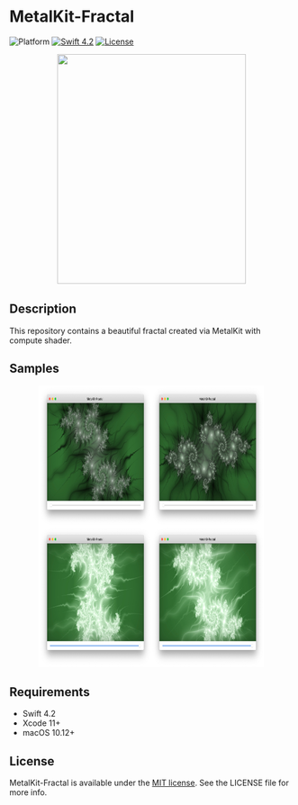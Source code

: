 # MetalKit-Fractal

![Platform](https://img.shields.io/cocoapods/p/SwipeCellKit.svg)
[![Swift 4.2](https://img.shields.io/badge/Swift-4.2-orange.svg?style=flat)](https://developer.apple.com/swift/)
[![License](https://img.shields.io/cocoapods/l/Compass.svg?style=flat)](http://cocoadocs.org/docsets/Compass)

<p align="center"><img src="https://github.com/peteliev/MetalKit-Fractal/blob/develop/Resources/fractals.gif" height="408" width="335"/></p>

## Description

This repository contains a beautiful fractal created via MetalKit with compute shader.  

## Samples

<p align="center"><img src="https://github.com/peteliev/MetalKit-Fractal/blob/develop/Resources/fractals.jpg" height="500" width="400"/></p>

## Requirements

* Swift 4.2
* Xcode 11+
* macOS 10.12+

## License

MetalKit-Fractal is available under the [MIT license](https://github.com/peteliev/YPSwipeableStackView/blob/develop/LICENSE). See the LICENSE file for more info.
